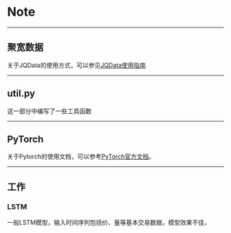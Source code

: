 # Note

---

## 聚宽数据

关于JQData的使用方式，可以参见[JQData使用指南](https://www.joinquant.com/help/api/doc?name=JQDatadoc)

---

## util.py

这一部分中编写了一些工具函数

---

## PyTorch

关于Pytorch的使用文档，可以参考[PyTorch官方文档](https://pytorch.org/docs/stable/index.html)。

---

## 工作

### LSTM

一般LSTM模型，输入时间序列包括价、量等基本交易数据，模型效果不佳，

